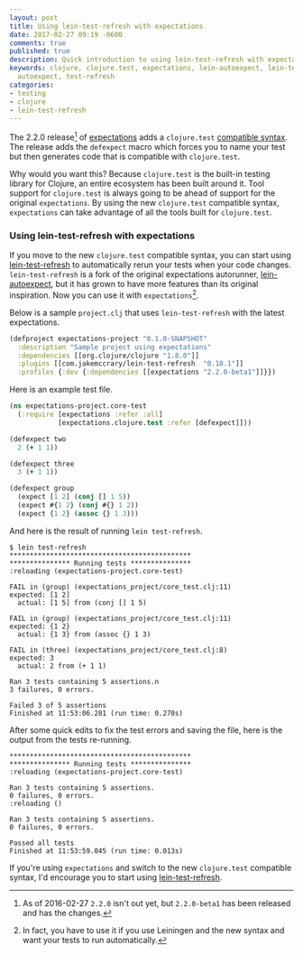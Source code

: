 ```yaml
---
layout: post
title: Using lein-test-refresh with expectations
date: 2017-02-27 09:19 -0600
comments: true
published: true
description: Quick introduction to using lein-test-refresh with expectations.
keywords: clojure, clojure.test, expectations, lein-autoexpect, lein-test-refresh,
  autoexpect, test-refresh
categories:
- testing
- clojure
- lein-test-refresh
---
```


The 2.2.0 release[^1]
of
[expectations](https://github.com/clojure-expectations/expectations/blob/master/CHANGELOG.md#changes-in-version-220) adds
a
`clojure.test`
[compatible syntax](https://clojure-expectations.github.io/clojure-test.html). The release
adds the `defexpect` macro which forces you to name your test but then
generates code that is compatible with `clojure.test`.

Why would you want this? Because `clojure.test` is the built-in
testing library for Clojure, an entire ecosystem has been built around
it. Tool support for `clojure.test` is always going to be ahead of
support for the original `expectations`. By using the new
`clojure.test` compatible syntax, `expectations` can take
advantage of all the tools built for `clojure.test`.

### Using lein-test-refresh with expectations

If you move to the new `clojure.test` compatible syntax, you can start
using
[lein-test-refresh](https://github.com/jakemcc/lein-test-refresh) to
automatically rerun your tests when your code
changes. `lein-test-refresh` is a fork of the original expectations autorunner, [lein-autoexpect](https://github.com/clojure-expectations/lein-autoexpect), but it has grown to have more features than its original inspiration. Now you can use it with `expectations`[^2].

Below is a sample `project.clj` that uses `lein-test-refresh` with the latest expectations.

```clojure
(defproject expectations-project "0.1.0-SNAPSHOT"
  :description "Sample project using expectations"
  :dependencies [[org.clojure/clojure "1.8.0"]]
  :plugins [[com.jakemccrary/lein-test-refresh  "0.18.1"]]
  :profiles {:dev {:dependencies [[expectations "2.2.0-beta1"]]}})
```

Here is an example test file.

```clojure
(ns expectations-project.core-test
  (:require [expectations :refer :all]
            [expectations.clojure.test :refer [defexpect]]))

(defexpect two
  2 (+ 1 1))

(defexpect three
  3 (+ 1 1))

(defexpect group
  (expect [1 2] (conj [] 1 5))
  (expect #{1 2} (conj #{} 1 2))
  (expect {1 2} (assoc {} 1 3)))
```

And here is the result of running `lein test-refresh`.

```
$ lein test-refresh
*********************************************
*************** Running tests ***************
:reloading (expectations-project.core-test)

FAIL in (group) (expectations_project/core_test.clj:11)
expected: [1 2]
  actual: [1 5] from (conj [] 1 5)

FAIL in (group) (expectations_project/core_test.clj:11)
expected: {1 2}
  actual: {1 3} from (assoc {} 1 3)

FAIL in (three) (expectations_project/core_test.clj:8)
expected: 3
  actual: 2 from (+ 1 1)

Ran 3 tests containing 5 assertions.n
3 failures, 0 errors.

Failed 3 of 5 assertions
Finished at 11:53:06.281 (run time: 0.270s)
```

After some quick edits to fix the test errors and saving the file, here is the output from the tests re-running.

```
*********************************************
*************** Running tests ***************
:reloading (expectations-project.core-test)

Ran 3 tests containing 5 assertions.
0 failures, 0 errors.
:reloading ()

Ran 3 tests containing 5 assertions.
0 failures, 0 errors.

Passed all tests
Finished at 11:53:59.045 (run time: 0.013s)
```

If you're using `expectations` and switch to the new
`clojure.test` compatible syntax, I'd encourage you to start
using
[lein-test-refresh](https://github.com/jakemcc/lein-test-refresh).


[^1]: As of 2016-02-27 `2.2.0` isn't out yet, but `2.2.0-beta1` has been released and has the changes.

[^2]: In fact, you have to use it if you use Leiningen and the new syntax and want your tests to run automatically.
